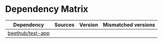 # Dependency Matrix

Dependency | Sources | Version | Mismatched versions
---------- | ------- | ------- | -------------------
[beethub/test-app](https://github.com/beethub/test-app.git) |  | []() | 

